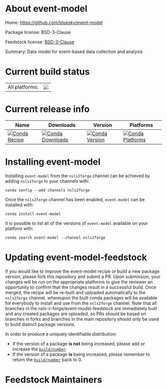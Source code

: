 About event-model
=================

Home: https://github.com/bluesky/event-model

Package license: BSD-3-Clause

Feedstock license: [BSD-3-Clause](https://github.com/nsls-ii-forge/event-model-feedstock/blob/master/LICENSE.txt)

Summary: Data model for event-based data collection and analysis

Current build status
====================


<table><tr><td>All platforms:</td>
    <td>
      <a href="https://dev.azure.com/nsls2forge/nsls2forge/_build/latest?definitionId=3&branchName=master">
        <img src="https://dev.azure.com/nsls2forge/nsls2forge/_apis/build/status/event-model-feedstock?branchName=master">
      </a>
    </td>
  </tr>
</table>

Current release info
====================

| Name | Downloads | Version | Platforms |
| --- | --- | --- | --- |
| [![Conda Recipe](https://img.shields.io/badge/recipe-event--model-green.svg)](https://anaconda.org/nsls2forge/event-model) | [![Conda Downloads](https://img.shields.io/conda/dn/nsls2forge/event-model.svg)](https://anaconda.org/nsls2forge/event-model) | [![Conda Version](https://img.shields.io/conda/vn/nsls2forge/event-model.svg)](https://anaconda.org/nsls2forge/event-model) | [![Conda Platforms](https://img.shields.io/conda/pn/nsls2forge/event-model.svg)](https://anaconda.org/nsls2forge/event-model) |

Installing event-model
======================

Installing `event-model` from the `nsls2forge` channel can be achieved by adding `nsls2forge` to your channels with:

```
conda config --add channels nsls2forge
```

Once the `nsls2forge` channel has been enabled, `event-model` can be installed with:

```
conda install event-model
```

It is possible to list all of the versions of `event-model` available on your platform with:

```
conda search event-model --channel nsls2forge
```




Updating event-model-feedstock
==============================

If you would like to improve the event-model recipe or build a new
package version, please fork this repository and submit a PR. Upon submission,
your changes will be run on the appropriate platforms to give the reviewer an
opportunity to confirm that the changes result in a successful build. Once
merged, the recipe will be re-built and uploaded automatically to the
`nsls2forge` channel, whereupon the built conda packages will be available for
everybody to install and use from the `nsls2forge` channel.
Note that all branches in the nsls-ii-forge/event-model-feedstock are
immediately built and any created packages are uploaded, so PRs should be based
on branches in forks and branches in the main repository should only be used to
build distinct package versions.

In order to produce a uniquely identifiable distribution:
 * If the version of a package **is not** being increased, please add or increase
   the [``build/number``](https://conda.io/docs/user-guide/tasks/build-packages/define-metadata.html#build-number-and-string).
 * If the version of a package **is** being increased, please remember to return
   the [``build/number``](https://conda.io/docs/user-guide/tasks/build-packages/define-metadata.html#build-number-and-string)
   back to 0.

Feedstock Maintainers
=====================


